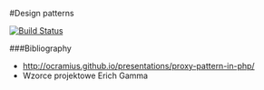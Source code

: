 #Design patterns

[![Build Status](https://travis-ci.org/DawidMazurek/design-patterns.svg?branch=master)](https://travis-ci.org/DawidMazurek/design-patterns)

###Bibliography
* http://ocramius.github.io/presentations/proxy-pattern-in-php/
* Wzorce projektowe Erich Gamma
